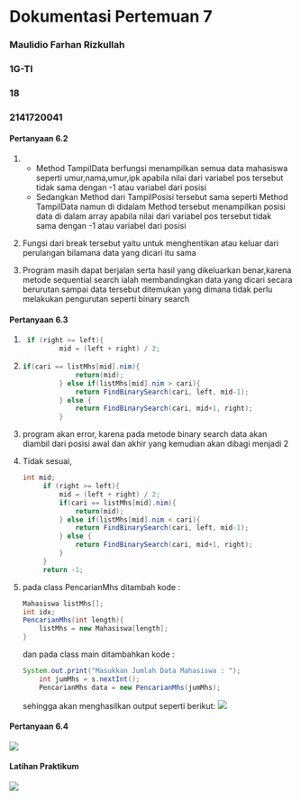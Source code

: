 # **Dokumentasi Pertemuan 7**

### Maulidio Farhan Rizkullah
### 1G-TI
### 18
### 2141720041

#### **Pertanyaan 6.2**
1. - Method TampilData berfungsi menampilkan semua data mahasiswa seperti umur,nama,umur,ipk apabila nilai dari variabel pos tersebut tidak sama dengan -1 atau variabel dari posisi
   - Sedangkan Method dari TampilPosisi tersebut sama seperti Method TampilData namun di didalam Method tersebut menampilkan posisi data di dalam array apabila nilai dari variabel pos tersebut tidak sama dengan -1 atau variabel dari posisi

2. Fungsi dari break tersebut yaitu untuk menghentikan atau keluar dari perulangan bilamana data yang dicari itu sama
   
3. Program masih dapat berjalan serta hasil yang dikeluarkan benar,karena metode sequential search ialah membandingkan data yang dicari secara berurutan sampai data tersebut ditemukan yang dimana tidak perlu melakukan pengurutan seperti binary search

#### **Pertanyaan 6.3**
1. ```java
    if (right >= left){
            mid = (left + right) / 2;
    ```

2. ```java
   if(cari == listMhs[mid].nim){
                return(mid);
            } else if(listMhs[mid].nim > cari){
                return FindBinarySearch(cari, left, mid-1);
            } else {
                return FindBinarySearch(cari, mid+1, right);
            }
    ```

3. program akan error, karena pada metode binary search data akan diambil dari posisi awal dan akhir yang kemudian akan dibagi menjadi 2
4. Tidak sesuai,
   ```java
   int mid;
        if (right >= left){
            mid = (left + right) / 2;
            if(cari == listMhs[mid].nim){
                return(mid);
            } else if(listMhs[mid].nim < cari){
                return FindBinarySearch(cari, left, mid-1);
            } else {
                return FindBinarySearch(cari, mid+1, right);
            }
        }
        return -1;
    ```

5. pada class PencarianMhs ditambah kode : 
    ```java
    Mahasiswa listMhs[];
    int idx;
    PencarianMhs(int length){
        listMhs = new Mahasiswa[length];
    }
    ```
    dan pada class main ditambahkan kode : 
    ```java
    System.out.print("Masukkan Jumlah Data Mahasiswa : ");
        int jumMhs = s.nextInt();
        PencarianMhs data = new PencarianMhs(jumMhs);
    ```
    sehingga akan menghasilkan output seperti berikut: 
    <img src = "SS1.png">

#### **Pertanyaan 6.4**
<img src = "SS2.png">

#### **Latihan Praktikum**
<img src = "SS3.png">
